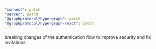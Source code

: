 ```yaml
---
"connect": patch
"server": patch
"@graphprotocol/hypergraph": patch
"@graphprotocol/hypergraph-react": patch
---
```


breaking changes of the authentication flow to improve security and fix invitations
  